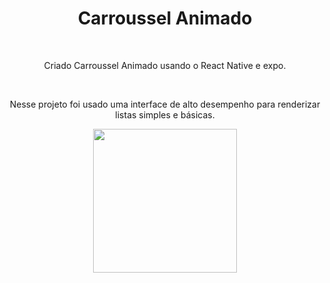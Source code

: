 <h1 align = "center">
    Carroussel Animado 
</h1>
<br>
<p align = "center">
    Criado Carroussel Animado usando o React Native e expo.
</p>
<br>
<p align = "center">
    Nesse projeto foi usado uma interface de alto desempenho para renderizar listas simples e básicas.
</p>


 <div align = "center">
   <img align = "center" src = "./assets/app.gif" width = "230px">
   

</div>  